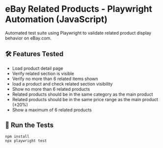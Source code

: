 # eBay Related Products - Playwright Automation (JavaScript)

Automated test suite using Playwright to validate related product display behavior on eBay.com.

## 🛠 Features Tested
- Load product detail page
- Verify related section is visible
- Verify no more than 6 related items shown
- load a product and check related section visibility
- Show no more than 6 related products
- Related products should be in the same category as the main product
- Related products should be in the same price range as the main product (±20%)
- Show a maximum of 6 related products


## 🚀 Run the Tests

```bash
npm install
npx playwright test
